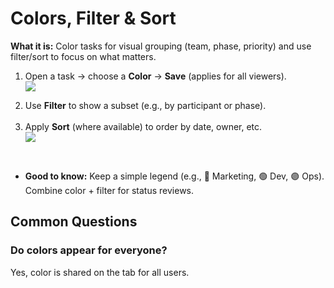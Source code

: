 # Colors, Filter & Sort

  <p><strong>What it is:</strong> Color tasks for visual grouping (team, phase, priority) and use filter/sort to focus on what matters.</p>
  <ol>
    <li>Open a task → choose a <strong>Color</strong> → <strong>Save</strong> (applies for all viewers).</li>
    <div class="intercom-container"><img src="/assets/img/teams-pro/gantt-chart-pro/gantt-11.png"></div><p class="no-margin"></p>
    <li>Use <strong>Filter</strong> to show a subset (e.g., by participant or phase).</li>
    <br>
    <li>Apply <strong>Sort</strong> (where available) to order by date, owner, etc.</li>
    <div class="intercom-container"><img src="/assets/img/teams-pro/gantt-chart-pro/gantt-12.png"></div><p class="no-margin"></p>
  </ol>
  <br>
  <ul>
    <li><strong>Good to know:</strong> Keep a simple legend (e.g., 💙 Marketing, 🟢 Dev, 🟣 Ops). Combine color + filter for status reviews.</li>
  </ul>

  ## Common Questions

  ### Do colors appear for everyone?
  Yes, color is shared on the tab for all users.

<Intercom />
<Hubspot />
<Clarity />
<GoogleAnalytics />